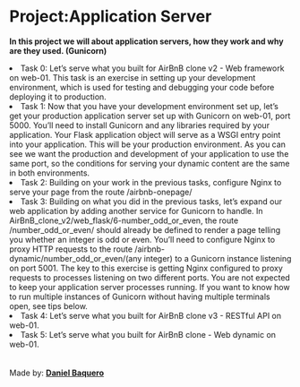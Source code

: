 <html>
<h1>Project:Application Server</h1>
<p><strong>In this project we will about application servers, how they work and why are they used. (Gunicorn)</strong></p>
<body>
<li>Task 0: Let’s serve what you built for AirBnB clone v2 - Web framework on web-01. This task is an exercise in setting up your development environment, which is used for testing and debugging your code before deploying it to production.</li>
<li>Task 1: Now that you have your development environment set up, let’s get your production application server set up with Gunicorn on web-01, port 5000. You’ll need to install Gunicorn and any libraries required by your application. Your Flask application object will serve as a WSGI entry point into your application. This will be your production environment. As you can see we want the production and development of your application to use the same port, so the conditions for serving your dynamic content are the same in both environments.</li>
<li>Task 2: Building on your work in the previous tasks, configure Nginx to serve your page from the route /airbnb-onepage/</li>
<li>Task 3: Building on what you did in the previous tasks, let’s expand our web application by adding another service for Gunicorn to handle. In AirBnB_clone_v2/web_flask/6-number_odd_or_even, the route /number_odd_or_even/<int:n> should already be defined to render a page telling you whether an integer is odd or even. You’ll need to configure Nginx to proxy HTTP requests to the route /airbnb-dynamic/number_odd_or_even/(any integer) to a Gunicorn instance listening on port 5001. The key to this exercise is getting Nginx configured to proxy requests to processes listening on two different ports. You are not expected to keep your application server processes running. If you want to know how to run multiple instances of Gunicorn without having multiple terminals open, see tips below.</li>
<li>Task 4: Let’s serve what you built for AirBnB clone v3 - RESTful API on web-01.</li>
<li>Task 5: Let’s serve what you built for AirBnB clone - Web dynamic on web-01.</li>
</body>
<br>
<br>
<footer>Made by: <strong><a href="https://github.com/DanielBaquero28">Daniel Baquero</a></strong></footer>
</html>